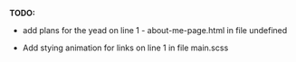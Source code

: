 **TODO:**
 
 - add plans for the yead  on line  1 - about-me-page.html in file undefined  
 
 - Add stying animation for links  on line  1  in file  main.scss 
  
